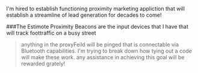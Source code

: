 I'm hired to establish functioning proximity marketing appliction that will establish a streamline of lead generation for decades to come!

###The Estimote Proximity Beacons are the input devices that I have that will track foottraffic on a busy street
> anything in the proxyFeild will be pinged that is connectable via Bluetooth capabilities.
> I'm trying to break down how tying out a code will make these work.
>any assistance in achieving this goal will be rewarded grately! 
